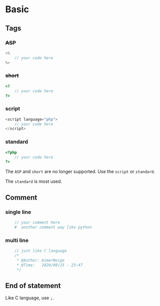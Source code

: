 # Basic

## Tags

### ~~ASP~~

```php
<%
    // your code here
%>
```

### ~~short~~

```php
<?
    // your code here
?>
```

### script

```php
<script language="php">
    // your code here
</script>
```

### standard

```php
<?php
    // your code here
?>
```

The `ASP` and `short` are no longer supported. Use the `script` or `standard`.

The `standard` is most used.

## Comment

### single line

```php
    // your comment here
    #  another comment way like python
```

### multi line

```php
    // just like C language
    /*
     * @Author: AimerNeige
     * @Time:   2020/08/25 - 23:47
     */
```

## End of statement

Like C language, use `;`.
